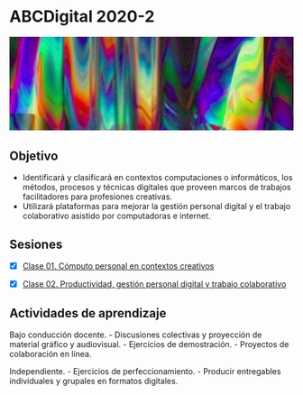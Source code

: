# ABCDigital 2020-2

![portada](https://github.com/MarianneTeixido/ABCDigital2020-2/blob/master/img/01.jpg)

## Objetivo
- Identificará y clasificará en contextos computaciones o informáticos, los métodos, procesos y técnicas digitales que proveen marcos de trabajos facilitadores para profesiones creativas. 
- Utilizará plataformas para mejorar la gestión personal digital y el trabajo colaborativo asistido por computadoras e internet.

## Sesiones

- [x] [Clase 01. Cómputo personal en contextos creativos](https://github.com/MarianneTeixido/ABCDigital2020-2/tree/master/clase01/README.md)  

- [x] [Clase 02. Productividad, gestión personal digital y trabajo colaborativo](https://github.com/MarianneTeixido/ABCDigital2020-2/tree/master/clase02/README.md)  

## Actividades de aprendizaje

Bajo conducción docente. 
	- Discusiones colectivas y proyección de material gráfico y audiovisual. 
	- Ejercicios de demostración. 
	- Proyectos de colaboración en línea. 

Independiente. 
	- Ejercicios de perfeccionamiento. 
	- Producir entregables individuales y grupales en formatos digitales. 
	







